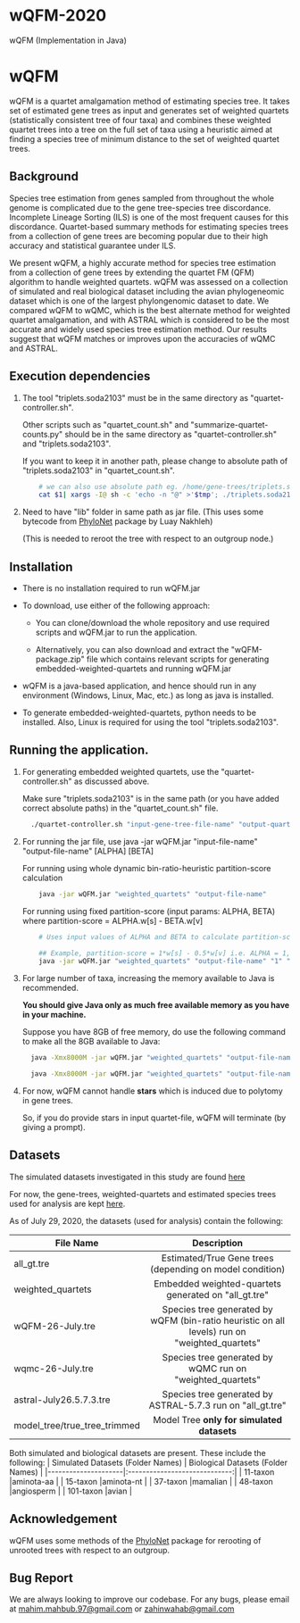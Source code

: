 # wQFM-2020
wQFM (Implementation in Java) 


<!-- Headings -->
# wQFM
<!-- Strong -->
wQFM is a quartet amalgamation method of estimating species tree. It takes set of estimated gene trees as input and generates set of weighted quartets (statistically consistent tree of four taxa) and combines these weighted quartet trees into a tree on the full set of taxa using a heuristic aimed at finding a species tree of minimum distance to the set of weighted quartet trees.

## Background
Species tree estimation from genes sampled from throughout the whole genome is complicated due to the gene tree-species tree discordance. Incomplete Lineage Sorting (ILS) is one of the most frequent causes for this discordance.
Quartet-based summary methods for estimating species trees from a collection of
gene trees are becoming popular due to their high accuracy and statistical guarantee
under ILS.

We present wQFM, a highly accurate method for species tree estimation
from a collection of gene trees by extending the quartet FM (QFM) algorithm to
handle weighted quartets. wQFM was assessed on a collection of simulated and real
biological dataset including the avian phylogeneomic dataset which is one of the
largest phylongenomic dataset to date. We compared wQFM to wQMC, which is
the best alternate method for weighted quartet amalgamation, and with ASTRAL
which is considered to be the most accurate and widely used species tree estimation
method. Our results suggest that wQFM matches or improves upon the accuracies
of wQMC and ASTRAL.

## Execution dependencies
<!-- OL -->
1. The tool "triplets.soda2103" must be in the same directory as "quartet-controller.sh".
    
    Other scripts such as "quartet_count.sh" and "summarize-quartet-counts.py" should be in the same directory as "quartet-controller.sh" and "triplets.soda2103".
    
    If you want to keep it in another path, please change to absolute path of "triplets.soda2103" in "quartet_count.sh".
    
    <!-- Code Blocks -->
    ```bash
        # we can also use absolute path eg. /home/gene-trees/triplets.soda2103 instead of keeping the tool in the same directory.
        cat $1| xargs -I@ sh -c 'echo -n "@" >'$tmp'; ./triplets.soda2103 printQuartets '$tmp';'|sed 's/.*: //'| sed 's/^/\(\(/'| sed 's/$/\)\)\;/'| sed 's/ | /\),\(/'| sed 's/ /\,/g'
    ```

2. Need to have "lib" folder in same path as jar file. (This uses some bytecode from [PhyloNet](https://bioinfocs.rice.edu/phylonet) package by Luay Nakhleh)
    <!--(Check [ASTRAL's github repo](https://github.com/smirarab/ASTRAL) for more details on lib [uses PhyloNet package])-->
    (This is needed to reroot the tree with respect to an outgroup node.)

## Installation
<!-- UL -->
* There is no installation required to run wQFM.jar

* To download, use either of the following approach:

    * You can clone/download the whole repository and use required scripts and wQFM.jar to run the application.

    * Alternatively, you can also download and extract the "wQFM-package.zip" file which contains relevant scripts for generating embedded-weighted-quartets and running wQFM.jar

* wQFM is a java-based application, and hence should run in any environment (Windows, Linux, Mac, etc.) as long as java is installed.

* To generate embedded-weighted-quartets, python needs to be installed. Also, Linux is required for using the tool "triplets.soda2103".

## Running the application.
<!-- OL -->
1.  For generating embedded weighted quartets, use the "quartet-controller.sh" as discussed above.
    
    Make sure "triplets.soda2103" is in the same path (or you have added correct absolute paths) in the "quartet_count.sh" file.

    <!-- Code Blocks -->
    ```bash
      ./quartet-controller.sh "input-gene-tree-file-name" "output-quartet-file-name"
    ``` 

2. For running the jar file, use java -jar wQFM.jar "input-file-name" "output-file-name" [ALPHA] [BETA]

    For running using whole dynamic bin-ratio-heuristic partition-score calculation
    <!-- Code Blocks -->
      ```bash
          java -jar wQFM.jar "weighted_quartets" "output-file-name" 
      ```
    For running using fixed partition-score (input params: ALPHA, BETA) where partition-score = ALPHA.w[s] - BETA.w[v]
  
    <!-- Code Blocks -->
      ```bash
          # Uses input values of ALPHA and BETA to calculate partition-score = ALPHA*w[s] - BETA*w[v]

          ## Example, partition-score = 1*w[s] - 0.5*w[v] i.e. ALPHA = 1, BETA = 0.5
          java -jar wQFM.jar "weighted_quartets" "output-file-name" "1" "0.5"
     ```

3. For large number of taxa, increasing the memory available to Java is recommended. 

    **You should give Java only as much free available memory as you have in your machine.** 

    Suppose you have 8GB of free memory, do use the following command to make all the 8GB available to Java:

    <!-- Code Blocks -->
    ```bash
      java -Xmx8000M -jar wQFM.jar "weighted_quartets" "output-file-name" ## dynamic ratio-based partition-score

      java -Xmx8000M -jar wQFM.jar "weighted_quartets" "output-file-name" "1" "0.5" ## fixed partition-score
    ```

4. For now, wQFM cannot handle **stars** which is induced due to polytomy in gene trees.
  
    So, if you do provide stars in input quartet-file, wQFM will terminate (by giving a prompt).

## Datasets
The simulated datasets investigated in this study are found [here](https://sites.google.com/eng.ucsd.edu/datasets/home?authuser=0)

For now, the gene-trees, weighted-quartets and estimated species trees used for analysis are kept [here](https://drive.google.com/drive/folders/1IYKYWG81Sld8QwzZNO5D71mOulGVd7ax?usp=sharing).


As of July 29, 2020, the datasets (used for analysis) contain the following:

| File Name			  |      Description		      |
|---------------------|:-----------------------------:|
| all_gt.tre		  |Estimated/True Gene trees (depending on model condition)|
| weighted_quartets   |Embedded weighted-quartets generated on "all_gt.tre"    |
| wQFM-26-July.tre    |Species tree generated by wQFM (bin-ratio heuristic on all levels) run on "weighted_quartets"|
| wqmc-26-July.tre    |Species tree generated by wQMC run on "weighted_quartets"|
| astral-July26.5.7.3.tre    |Species tree generated by ASTRAL-5.7.3 run on "all_gt.tre"|
| model_tree/true_tree_trimmed |Model Tree **only for simulated datasets**|

Both simulated and biological datasets are present. These include the following:
| Simulated Datasets (Folder Names)  |      Biological Datasets (Folder Names)     |
|---------------------|:-----------------------------:|
| 11-taxon     |aminota-aa                 |
| 15-taxon     |aminota-nt                 |
| 37-taxon     |mamalian                   |
| 48-taxon     |angiosperm                 |
| 101-taxon    |avian                      |

## Acknowledgement
wQFM uses some methods of the [PhyloNet](https://bioinfocs.rice.edu/phylonet) package for rerooting of unrooted trees with respect to an outgroup.

## Bug Report
We are always looking to improve our codebase. For any bugs, please email at mahim.mahbub.97@gmail.com or zahinwahab@gmail.com
